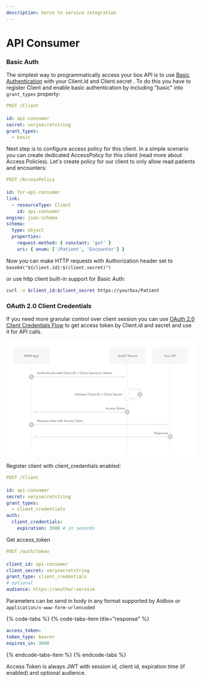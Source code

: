 ```yaml
---
description: Serce to service integration
---
```


# API Consumer

### Basic Auth

The simplest way to programmatically access your box API is to use [Basic Authentication](https://tools.ietf.org/html/rfc7617) with your Client.id and Client.secret . To do this you have to register Client and enable basic authentication by including "basic" into `grant_types` property:

```yaml
POST /Client

id: api-consumer
secret: verysecretstring
grant_types:
  - basic
```

Next step is to configure access policy for  this client. In a simple scenario you can create dedicated AccessPolicy for this client \(read more about Access Policies\). Let's create policy for our client to  only allow read patients and encounters:

```yaml
POST /AccessPolicy

id: for-api-consumer
link:
  - resourceType: Client
    id: api-consumer
engine: json-schema
schema:
  type: object
  properties:
    request-method: { constant: 'get' }
    uri: { enum: ['/Patient', 'Encounter'] }
```

Now you can make HTTP requests with Authorization header set to `base64("${client.id}:$(client.secret)")` 

or use http client built-in support for Basic Auth:

```bash
curl -u $client_id:$client_secret https://yourbox/Patient
```

### OAuth 2.0 Client Credentials

If you need more granular control over client session you can use [ OAuth 2.0 Client Credentials Flow](https://tools.ietf.org/html/rfc6749#section-1.3.4) to get access token by Client.id and secret and use it for API calls.

![](../../.gitbook/assets/auth-sequence-m2m-flow.png)

Register client with client\_credentials enabled:

```yaml
POST /Client

id: api-consumer
secret: verysecretstring
grant_types:
  - client_credentials
auth:
  client_credentials:
    expiration: 3600 # in seconds
```

 Get access\_token

```yaml
POST /auth/token

client_id: api-consumer
client_secret: verysecretstring
grant_type: client_credentials
# optional
audience: https://another-service
```

Parameters can be  send in body in any format supported by Aidbox or `application/x-www-form-urlencoded`

{% code-tabs %}
{% code-tabs-item title="response" %}
```yaml
access_token: 
token_type: bearer
expires_in: 3600
```
{% endcode-tabs-item %}
{% endcode-tabs %}

Access Token is always JWT with session id, client id, expiration time \(if enabled\) and optional audience.

